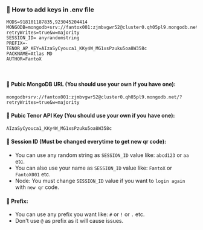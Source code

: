 ### 🧩 How to add keys in .env file

```
MODS=918101187835,923045204414
MONGODB=mongodb+srv://fantox001:zjmbvgwr52@cluster0.qh05pl9.mongodb.net/?retryWrites=true&w=majority
SESSION_ID= anyrandomstring
PREFIX=-
TENOR_AP_KEY=AIzaSyCyouca1_KKy4W_MG1xsPzuku5oa8W358c
PACKNAME=Atlas MD
AUTHOR=FantoX
```

<br>

#### 🎀 Pubic MongoDB URL (You should use your own if you have one):

```
mongodb+srv://fantox001:zjmbvgwr52@cluster0.qh05pl9.mongodb.net/?retryWrites=true&w=majority
```
#### 🎀 Pubic Tenor API Key (You should use your own if you have one):

```
AIzaSyCyouca1_KKy4W_MG1xsPzuku5oa8W358c
```

#### 🎀 Session ID (Must be changed everytime to get new qr code):

- You can use any random string as `SESSION_ID` value like: `abcd123` or `aa` etc.
- You can also use your name as `SESSION_ID` value like: `FantoX` or `FantoX001` etc.
- Node: You must change `SESSION_ID` value if you want to `login again` with `new qr` code.

#### 🎀 Prefix: 
- You can use any prefix you want like: `#` or `!` or `.` etc.
- Don't use `@` as prefix as it will cause issues.
